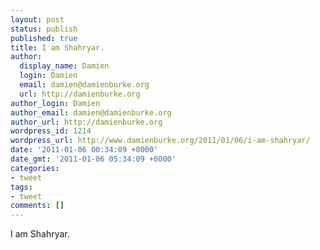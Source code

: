 ```yaml
---
layout: post
status: publish
published: true
title: I am Shahryar.
author:
  display_name: Damien
  login: Damien
  email: damien@damienburke.org
  url: http://damienburke.org
author_login: Damien
author_email: damien@damienburke.org
author_url: http://damienburke.org
wordpress_id: 1214
wordpress_url: http://www.damienburke.org/2011/01/06/i-am-shahryar/
date: '2011-01-06 00:34:09 +0000'
date_gmt: '2011-01-06 05:34:09 +0000'
categories:
- tweet
tags:
- tweet
comments: []
---
```

<p>I am Shahryar.</p>
